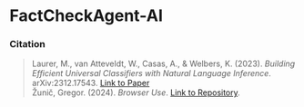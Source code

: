 # FactCheckAgent-AI

### Citation

> Laurer, M., van Atteveldt, W., Casas, A., & Welbers, K. (2023). *Building Efficient Universal Classifiers with Natural Language Inference*. arXiv:2312.17543. [Link to Paper](http://arxiv.org/abs/2312.17543)  
> Žunič, Gregor. (2024). *Browser Use*. [Link to Repository](https://github.com/browser-use/browser-use).





